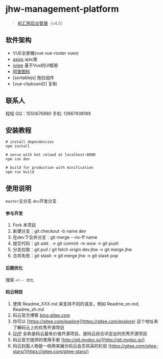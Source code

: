 # jhw-management-platform
> [机汇网后台管理](http://www.jihui88.com/member_new/index.html#/)（v4.0）

## 软件架构
- VUE全家桶(vue vue-router vuex)
- [axios](https://github.com/axios/axios) ajax类
- [iview](http://v1.iviewui.com/docs/guide/install) 基于Vux的UI框架
- [阿里图标](http://iconfont.cn/)
- [sortablejs] 拖拉组件
- [vue-clipboard2] 复制

## 联系人
程程
QQ：1550676880
手机: 13967938189


## 安装教程
```
# install dependencies
npm install

# serve with hot reload at localhost:8080
npm run dev

# build for production with minification
npm run build
```

## 使用说明
`master`主分支
`dev`开发分支

#### 参与开发
1. Fork 本项目
2. 新建分支：git checkout -b name dev
3. 在dev下合并分支：git merge --no-ff name
4. 提交代码：git add . -> git commit -m wxw -> git push
6. 分支拉取：git pull / git fetch origin dev:jhw -> git merge jhw
7. 合并失败：git stash -> git merge jhw -> git stash pop


#### 后期优化
搜索 `<!-- 优化`




#### 码云特技
1. 使用 Readme\_XXX.md 来支持不同的语言，例如 Readme\_en.md, Readme\_zh.md
2. 码云官方博客 [blog.gitee.com](https://blog.gitee.com)
3. 你可以 [https://gitee.com/explore](https://gitee.com/explore) 这个地址来了解码云上的优秀开源项目
4. [GVP](https://gitee.com/gvp) 全称是码云最有价值开源项目，是码云综合评定出的优秀开源项目
5. 码云官方提供的使用手册 [http://git.mydoc.io/](http://git.mydoc.io/)
6. 码云封面人物是一档用来展示码云会员风采的栏目 [https://gitee.com/gitee-stars/](https://gitee.com/gitee-stars/)
